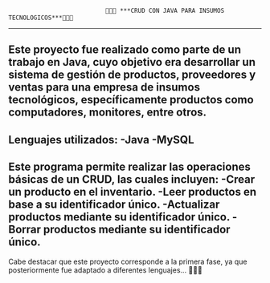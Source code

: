                                🙂🙂🙂 ***CRUD CON JAVA PARA INSUMOS TECNOLOGICOS***🙂🙂🙂
--------------------------------------------------------------------------------------------------------------------------------
Este proyecto fue realizado como parte de un trabajo en Java,
cuyo objetivo era desarrollar un sistema de gestión de
productos, proveedores y ventas para una empresa de insumos tecnológicos,
específicamente productos como computadores, monitores, entre otros.
--------------------------------------------------------------------------------------------------------------------------------
Lenguajes utilizados:
-Java
-MySQL
--------------------------------------------------------------------------------------------------------------------------------
Este programa permite realizar las operaciones básicas de un CRUD, las cuales incluyen:
-Crear un producto en el inventario.
-Leer productos en base a su identificador único.
-Actualizar productos mediante su identificador único.
-Borrar productos mediante su identificador único.
--------------------------------------------------------------------------------------------------------------------------------
Cabe destacar que este proyecto corresponde a la primera fase, ya que posteriormente fue adaptado a diferentes lenguajes... 🙂🙂🙂
